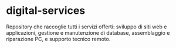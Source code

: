 # digital-services
Repository che raccoglie tutti i servizi offerti: sviluppo di siti web e applicazioni, gestione e manutenzione di database, assemblaggio e riparazione PC, e supporto tecnico remoto.

